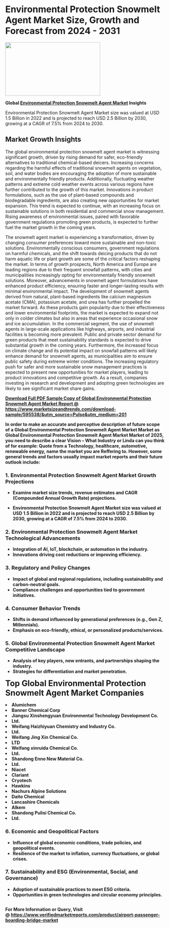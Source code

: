 <H1>Environmental Protection Snowmelt Agent Market Size, Growth and Forecast from 2024 - 2031</H1><img class="aligncenter size-medium wp-image-584254" src="https://thirdeyenews.in/wp-content/uploads/2024/09/Global-Market-Research-300x168.jpeg" alt="" width="300" height="168" /><p><strong>Global&nbsp;<a href="https://www.marketsizeandtrends.com/download-sample/595538/&amp;utm_source=Pulse&amp;utm_medium=201">Environmental Protection Snowmelt Agent Market</a> Insights</strong></p><p>Environmental Protection Snowmelt Agent Market size was valued at USD 1.5 Billion in 2022 and is projected to reach USD 2.5 Billion by 2030, growing at a CAGR of 7.5% from 2024 to 2030.</p><p><h2>Market Growth Insights</h2> <p>The global environmental protection snowmelt agent market is witnessing significant growth, driven by rising demand for safer, eco-friendly alternatives to traditional chemical-based deicers. Increasing concerns regarding the harmful effects of traditional snowmelt agents on vegetation, soil, and water bodies are encouraging the adoption of more sustainable and environmentally friendly products. Additionally, fluctuating weather patterns and extreme cold weather events across various regions have further contributed to the growth of this market. Innovations in product formulations, such as the use of plant-based compounds and biodegradable ingredients, are also creating new opportunities for market expansion. This trend is expected to continue, with an increasing focus on sustainable solutions in both residential and commercial snow management. Rising awareness of environmental issues, paired with favorable government regulations promoting green products, is expected to further fuel the market growth in the coming years.</p> <p><strong><a href="#"></a></strong></p> <p>The snowmelt agent market is experiencing a transformation, driven by changing consumer preferences toward more sustainable and non-toxic solutions. Environmentally conscious consumers, government regulations on harmful chemicals, and the shift towards deicing products that do not harm aquatic life or plant growth are some of the critical factors reshaping the market. In terms of growth prospects, North America and Europe are leading regions due to their frequent snowfall patterns, with cities and municipalities increasingly opting for environmentally friendly snowmelt solutions. Moreover, advancements in snowmelt agent formulations have enhanced product efficiency, ensuring faster and longer-lasting results with minimal environmental impact. The development of snowmelt agents derived from natural, plant-based ingredients like calcium magnesium acetate (CMA), potassium acetate, and urea has further propelled the market forward. As these products gain popularity due to their effectiveness and lower environmental footprints, the market is expected to expand not only in colder climates but also in areas that experience occasional snow and ice accumulation. In the commercial segment, the use of snowmelt agents in large-scale applications like highways, airports, and industrial facilities is becoming more prevalent. Public and private sector demand for green products that meet sustainability standards is expected to drive substantial growth in the coming years. Furthermore, the increased focus on climate change and its potential impact on snowfall patterns will likely enhance demand for snowmelt agents, as municipalities aim to ensure public safety during extreme winter conditions. The increasing regulatory push for safer and more sustainable snow management practices is expected to present new opportunities for market players, leading to product innovations and competitive growth. As a result, companies investing in research and development and adopting green technologies are likely to see significant market share gains. <p><strong><a href="#"></p><p><span class=""><strong>Download Full PDF Sample Copy of Global Environmental Protection Snowmelt Agent Market Report</strong> @ <a href="https://www.marketsizeandtrends.com/download-sample/595538/&amp;utm_source=Pulse&amp;utm_medium=201" target="_blank">https://www.marketsizeandtrends.com/download-sample/595538/&amp;utm_source=Pulse&amp;utm_medium=201</a></span></p><p>In order to make an accurate and perceptive description of future scope of a Global&nbsp;Environmental Protection Snowmelt Agent Market Market as Global&nbsp;Environmental Protection Snowmelt Agent Market Market of 2025, you need to describe a clear Vision &ndash; What Industry or Linda can you think of for example: Quote from a Technology, healthcare, automotive, renewable energy, name the market you are Reffering to. However, some general trends and factors usually impact market reports and their future outlook include:</p><h3>1.&nbsp;<strong>Environmental Protection Snowmelt Agent Market Growth Projections</strong></h3><ul><li>Examine market size trends, revenue estimates and CAGR (Compounded Annual Growth Rate) projections.</li><li><p>Environmental Protection Snowmelt Agent Market size was valued at USD 1.5 Billion in 2022 and is projected to reach USD 2.5 Billion by 2030, growing at a CAGR of 7.5% from 2024 to 2030.</p></li></ul><h3>2.&nbsp;<strong>Environmental Protection Snowmelt Agent Market Technological Advancements</strong></h3><ul><li>Integration of AI, IoT, blockchain, or automation in the industry.</li><li>Innovations driving cost reductions or improving efficiency.</li></ul><h3>3.&nbsp;<strong>Regulatory and Policy Changes</strong></h3><ul><li>Impact of global and regional regulations, including sustainability and carbon-neutral goals.</li><li>Compliance challenges and opportunities tied to government initiatives.</li></ul><h3>4.&nbsp;<strong>Consumer Behavior Trends</strong></h3><ul><li>Shifts in demand influenced by generational preferences (e.g., Gen Z, Millennials).</li><li>Emphasis on eco-friendly, ethical, or personalized products/services.</li></ul><h3>5.&nbsp;<strong>Global Environmental Protection Snowmelt Agent Market Competitive Landscape</strong></h3><ul><li>Analysis of key players, new entrants, and partnerships shaping the industry.</li><li>Strategies for differentiation and market penetration.</li></ul><p data-pm-slice="1 1 []"><span style="color: inherit; font-family: inherit; font-size: 25px;">Top Global Environmental Protection Snowmelt Agent Market Companies</span></p><div class="" data-test-id=""><p><li>Alumichem</li><li> Banner Chemical Corp</li><li> Jiangsu Xinshengyuan Environmental Technology Development Co.</li><li> Ltd.</li><li> Weifang Haizhiyuan Chemistry and Industry Co.</li><li> Ltd.</li><li> Weifang Jing Xin Chemical Co.</li><li> LTD</li><li> Weifang xinruida Chemical Co.</li><li> Ltd.</li><li> Shandong Enno New Material Co.</li><li> Ltd.</li><li> Niacet</li><li> Clariant</li><li> Cryotech</li><li> Hawkins</li><li> Nachurs Alpine Solutions</li><li> Daito Chemical</li><li> Lancashire Chemicals</li><li> Alkem</li><li> Shandong Pulisi Chemical Co.</li><li> Ltd.</li></p></div><h3>6.&nbsp;<strong>Economic and Geopolitical Factors</strong></h3><ul><li>Influence of global economic conditions, trade policies, and geopolitical events.</li><li>Resilience of the market to inflation, currency fluctuations, or global crises.</li></ul><h3>7.&nbsp;<strong>Sustainability and ESG (Environmental, Social, and Governance)</strong></h3><ul><li>Adoption of sustainable practices to meet ESG criteria.</li><li>Opportunities in green technologies and circular economy principles.</li></ul><h2><strong style="font-size: 14px;">For More Information or Query, Visit @&nbsp;</strong><a style="background-color: #ffffff; font-size: 14px;" href="https://www.marketsizeandtrends.com/report/environmental-protection-snowmelt-agent-market/" target="_blank">https://www.verifiedmarketreports.com/product/airport-passenger-boarding-bridge-market</a></h2>
